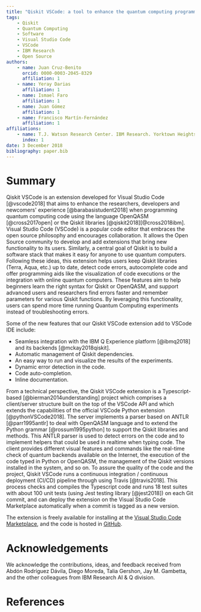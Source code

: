 ```yaml
---
title: "Qiskit VSCode: a tool to enhance the quantum computing programming experience"
tags:
    - Qiskit
    - Quantum Computing
    - Software
    - Visual Studio Code
    - VSCode
    - IBM Research
    - Open Source
authors:
    - name: Juan Cruz-Benito
      orcid: 0000-0003-2045-8329
      affiliation: 1
    - name: Yeray Darias
      affiliation: 1
    - name: Ismael Faro
      affiliation: 1
    - name: Juan Gómez
      affiliation: 1
    - name: Francisco Martín-Fernández
      affiliation: 1
affiliations:
    - name: T.J. Watson Research Center. IBM Research. Yorktown Heights, NY, USA.
      index: 1
date: 3 December 2018
bibliography: paper.bib
---
```


# Summary

Qiskit VSCode is an extension developed for Visual Studio Code [@vscode2018] that aims to enhance the researchers, developers and newcomers' experience [@barabasistudent2018] when programming quantum computing code using the language OpenQASM [@cross2017open] or the Qiskit libraries [@qiskit2018][@cross2018ibm].
Visual Studio Code (VSCode) is a popular code editor that embraces the open source philosophy and encourages collaboration. It allows the Open Source community to develop and add extensions that bring new functionality to its users. Similarly, a central goal of Qiskit is to build a software stack that makes it easy for anyone to use quantum computers. Following these ideas, this extension helps users keep Qiskit libraries (Terra, Aqua, etc.) up to date, detect code errors, autocomplete code and offer programming aids like the visualization of code executions or the integration with online quantum computers. These features aim to help beginners learn the right syntax for Qiskit or OpenQASM, and support advanced users and researchers find errors faster and remember parameters for various Qiskit functions. By leveraging this functionality, users can spend more time running Quantum Computing experiments instead of troubleshooting errors.

Some of the new features that our Qiskit VSCode extension add to VSCode IDE include:

-   Seamless integration with the IBM Q Experience platform [@ibmq2018] and its backends [@mckay2018qiskit].
-   Automatic management of Qiskit dependencies.
-   An easy way to run and visualize the results of the experiments.
-   Dynamic error detection in the code.
-   Code auto-completion.
-   Inline documentation.

From a technical perspective, the Qiskit VSCode extension is a Typescript-based [@bierman2014understanding] project which comprises a client/server structure built on the top of the VSCode API and which extends the capabilities of the official VSCode Python extension [@pythonVSCode2018]. The server implements a parser based on ANTLR [@parr1995antlr] to deal with OpenQASM language and to extend the Python grammar [@rossum1995python] to support the Qiskit libraries and methods. This ANTLR parser is used to detect errors on the code and to implement helpers that could be used in realtime when typing code. The client provides different visual features and commands like the real-time check of quantum backends available on the Internet, the execution of the code typed in Python or OpenQASM, the management of the Qiskit versions installed in the system, and so on. To assure the quality of the code and the project, Qiskit VSCode runs a continuous integration / continuous deployment (CI/CD) pipeline through using Travis [@travis2018]. This process checks and compiles the Typescript code and runs 18 test suites with about 100 unit tests (using Jest testing library [@jest2018]) on each Git commit, and can deploy the extension on the Visual Studio Code Marketplace automatically when a commit is tagged as a new version.

The extension is freely available for installing at the [Visual Studio Code Marketplace](https://marketplace.visualstudio.com/items?itemName=qiskit.qiskit-vscode), and the code is hosted in [GitHub](https://github.com/Qiskit/qiskit-vscode).

# Acknowledgements

We acknowledge the contributions, ideas, and feedback received from Abdón Rodríguez Dávila, Diego Moreda, Talia Gershon, Jay M. Gambetta, and the other colleagues from IBM Research AI & Q division.

# References
